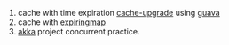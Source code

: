 1. cache with time expiration [cache-upgrade](http://stackoverflow.com/questions/2070407/implementing-a-cache-using-a-java-concurrenthashmap) using [guava](https://github.com/google/guava)
2. cache with [expiringmap](https://github.com/jhalterman/expiringmap)
3. [akka](https://github.com/akka/akka) project concurrent practice.